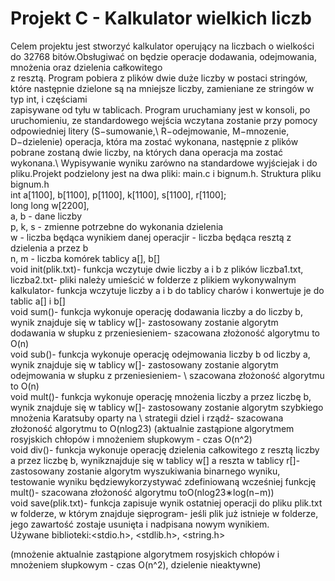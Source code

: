 # Projekt C - Kalkulator wielkich liczb

Celem projektu jest stworzyć kalkulator operujący na liczbach o wielkości do 32768 bitów.Obsługiwać on będzie operacje dodawania, odejmowania, mnożenia oraz dzielenia całkowitego\
z resztą. Program pobiera z plików dwie duże liczby w postaci stringów, które następnie dzielone są na mniejsze liczby, zamieniane ze stringów w typ int, i częściami\
zapisywane od tyłu w tablicach. Program uruchamiany jest w konsoli, po uruchomieniu, ze standardowego wejścia wczytana zostanie przy pomocy odpowiedniej litery (S−sumowanie,\ R−odejmowanie, M−mnozenie, D−dzielenie) operacja, która ma zostać wykonana, następnie z plików pobrane zostaną dwie liczby, na których dana operacja ma zostać wykonana.\ Wypisywanie wyniku zarówno na standardowe wyjściejak i do pliku.Projekt podzielony jest na dwa pliki: main.c i bignum.h. Struktura pliku bignum.h \
int a[1100], b[1100], p[1100], k[1100], s[1100], r[1100];\
long long w[2200],\
a, b - dane liczby\
p, k, s - zmienne potrzebne do wykonania dzielenia\
w - liczba będąca wynikiem danej operacjir - liczba będąca resztą z dzielenia a przez b\
n, m - liczba komórek tablicy a[], b[]\
void init(plik.txt)- funkcja wczytuje dwie liczby a i b z plików liczba1.txt, liczba2.txt- pliki należy umieścić w folderze z plikiem wykonywalnym kalkulator- funkcja wczytuje liczby a i b do tablicy charów i konwertuje je do tablic a[] i b[]\
void sum()- funkcja wykonuje operację dodawania liczby a do liczby b, wynik znajduje się w tablicy w[]- zastosowany zostanie algorytm dodawania w słupku z przeniesieniem- szacowana złożoność algorytmu to O(n)\
void sub()- funkcja wykonuje operację odejmowania liczby b od liczby a, wynik znajduje się w tablicy w[]- zastosowany zostanie algorytm odejmowania w słupku z przeniesieniem- \ szacowana złożoność algorytmu to O(n)\
void mult()- funkcja wykonuje operację mnożenia liczby a przez liczbę b, wynik znajduje się w tablicy w[]- zastosowany zostanie algorytm szybkiego mnożenia Karatsuby oparty na \ strategii dziel i rządź- szacowana złożoność algorytmu to O(nlog23) (aktualnie zastąpione algorytmem rosyjskich chłopów i mnożeniem słupkowym - czas O(n^2)\
void div()- funkcja wykonuje operację dzielenia całkowitego z resztą liczby a przez liczbę b, wynikznajduje się w tablicy w[] a reszta w tablicy r[]- zastosowany zostanie algorytm wyszukiwania binarnego wyniku, testowanie wyniku będziewykorzystywać zdefiniowaną wcześniej funkcję mult()- szacowana złożoność algorytmu toO(nlog23∗log(n−m))\
void save(plik.txt)- funkcja zapisuje wynik ostatniej operacji do pliku plik.txt w folderze, w którym znajduje sięprogram- jeśli plik już istnieje w folderze, jego zawartość zostaje usunięta i nadpisana nowym wynikiem.\
Używane biblioteki:<stdio.h>, <stdlib.h>, <string.h>

 (mnożenie aktualnie zastąpione algorytmem rosyjskich chłopów i mnożeniem słupkowym - czas O(n^2), dzielenie nieaktywne)

